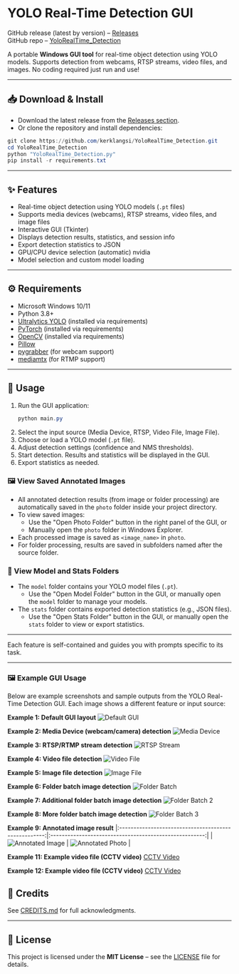 
# YOLO Real-Time Detection GUI

GitHub release (latest by version) – [Releases](https://github.com/kerklangsi/YoloRealTime_Detection/releases)  
GitHub repo – [YoloRealTime_Detection](https://github.com/kerklangsi/YoloRealTime_Detection)

A portable **Windows GUI tool** for real-time object detection using YOLO models. Supports detection from webcams, RTSP streams, video files, and images. No coding required just run and use!

---

## 📥 Download & Install

* Download the latest release from the [Releases section](https://github.com/kerklangsi/YoloRealTime_Detection/releases).
* Or clone the repository and install dependencies:

```powershell
git clone https://github.com/kerklangsi/YoloRealTime_Detection.git
cd YoloRealTime_Detection
python "YoloRealTime_Detection.py"
pip install -r requirements.txt
```

---

## ✨ Features

- Real-time object detection using YOLO models (`.pt` files)
- Supports media devices (webcams), RTSP streams, video files, and image files
- Interactive GUI (Tkinter)
- Displays detection results, statistics, and session info
- Export detection statistics to JSON
- GPU/CPU device selection (automatic) nvidia 
- Model selection and custom model loading

---

## ⚙ Requirements

- Microsoft Windows 10/11
- Python 3.8+
- [Ultralytics YOLO](https://github.com/ultralytics/ultralytics) (installed via requirements)
- [PyTorch](https://pytorch.org/) (installed via requirements)
- [OpenCV](https://opencv.org/) (installed via requirements)
- [Pillow](https://python-pillow.org/)
- [pygrabber](https://pypi.org/project/pygrabber/) (for webcam support)
- [mediamtx](https://github.com/mediamtx/mediamtx) (for RTMP support)

---

## 📖 Usage

1. Run the GUI application:
   ```powershell
   python main.py
   ```
2. Select the input source (Media Device, RTSP, Video File, Image File).
3. Choose or load a YOLO model (`.pt` file).
4. Adjust detection settings (confidence and NMS thresholds).
5. Start detection. Results and statistics will be displayed in the GUI.
6. Export statistics as needed.

### 🖼 View Saved Annotated Images

* All annotated detection results (from image or folder processing) are automatically saved in the `photo` folder inside your project directory.
* To view saved images:
  - Use the "Open Photo Folder" button in the right panel of the GUI, or
  - Manually open the `photo` folder in Windows Explorer.
* Each processed image is saved as `<image_name>` in `photo`.
* For folder processing, results are saved in subfolders named after the source folder.

### 📁 View Model and Stats Folders

* The `model` folder contains your YOLO model files (`.pt`).
  - Use the "Open Model Folder" button in the GUI, or manually open the `model` folder to manage your models.
* The `stats` folder contains exported detection statistics (e.g., JSON files).
  - Use the "Open Stats Folder" button in the GUI, or manually open the `stats` folder to view or export statistics.

---

Each feature is self-contained and guides you with prompts specific to its task.

---


### 🖼 Example GUI Usage


Below are example screenshots and sample outputs from the YOLO Real-Time Detection GUI. Each image shows a different feature or input source:

**Example 1: Default GUI layout**
![Default GUI](https://github.com/kerklangsi/YoloRealTime_Detection/blob/main/example/GUI/example_1.png?raw=true)

**Example 2: Media Device (webcam/camera) detection**
![Media Device](https://github.com/kerklangsi/YoloRealTime_Detection/blob/main/example/GUI/example_2.png?raw=true)

**Example 3: RTSP/RTMP stream detection**
![RTSP Stream](https://github.com/kerklangsi/YoloRealTime_Detection/blob/main/example/GUI/example_3.png?raw=true)

**Example 4: Video file detection**
![Video File](https://github.com/kerklangsi/YoloRealTime_Detection/blob/main/example/GUI/example_4.png?raw=true)

**Example 5: Image file detection**
![Image File](https://github.com/kerklangsi/YoloRealTime_Detection/blob/main/example/GUI/example_5.png?raw=true)

**Example 6: Folder batch image detection**
![Folder Batch](https://github.com/kerklangsi/YoloRealTime_Detection/blob/main/example/GUI/example_6.png?raw=true)

**Example 7: Additional folder batch image detection**
![Folder Batch 2](https://github.com/kerklangsi/YoloRealTime_Detection/blob/main/example/GUI/example_6.png?raw=true)

**Example 8: More folder batch image detection**
![Folder Batch 3](https://github.com/kerklangsi/YoloRealTime_Detection/blob/main/example/GUI/example_6.png?raw=true)

**Example 9: Annotated image result**
|:----------------------------------------------------:|:------------------------------------------------------:|
| ![Annotated Image](https://github.com/kerklangsi/YoloRealTime_Detection/blob/main/example/Image/CCTV%20video_0004.png?raw=true) | ![Annotated Photo](https://github.com/kerklangsi/YoloRealTime_Detection/blob/main/photo/Image/CCTV%20video_0004.png?raw=true) |

**Example 11: Example video file (CCTV video)**
[CCTV Video](https://raw.githubusercontent.com/kerklangsi/YoloRealTime_Detection/refs/heads/main/example/Video/CCTV%20video.mp4?raw=true)

**Example 12: Example video file (CCTV video)**
[CCTV Video](https://raw.githubusercontent.com/kerklangsi/YoloRealTime_Detection/refs/heads/main/example/Video/CCTV%20video.mp4?raw=true)

## 🙌 Credits

See [CREDITS.md](CREDITS.md) for full acknowledgments.

---

## 📜 License

This project is licensed under the **MIT License** – see the [LICENSE](LICENSE) file for details.